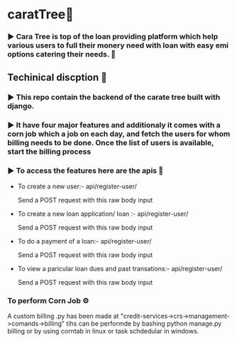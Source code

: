 # caratTree💎
<div>
  <h3>▶ Cara Tree is top of the loan providing platform which help various users to full their monery need with loan with easy emi options catering their needs. 💸</h3>
</div>

<div>
  <h2>Techinical discption 🚀</h2>
  <h3>▶ This repo contain the backend of the carate tree built with django.</h3>
  <h3>▶ It have four major features and additionaly it comes with a corn job which a job on each day, and fetch the users for whom billing needs to be done. Once the       list of users is available, start the billing process</h3>

  <h3>▶ To access the features here are the apis 🚥</h3>
  <ul>
    <li>To create a new user:- api/register-user/</li>
    <p>Send a POST request with this raw body input </p>
  </ul>
  <ul>
    <li>To create a new loan application/ loan :- api/register-user/</li>
    <p>Send a POST request with this raw body input </p>
  </ul>
  <ul>
    <li>To do a payment of a loan:- api/register-user/</li>
    <p>Send a POST request with this raw body input </p>
  </ul>
  <ul>
    <li>To view a paricular loan dues and past transations:- api/register-user/</li>
    <p>Send a POST request with this raw body input </p>
  </ul>  
  <h3>To perform Corn Job ⚙</h3>
  <p>A custom billing .py has been made at "credit-services->crs->management->comands->billing" tihs can be performde by bashing python manage.py billing
    or by using corntab in linux or task schdedular in windows.</p>
  
</div>
